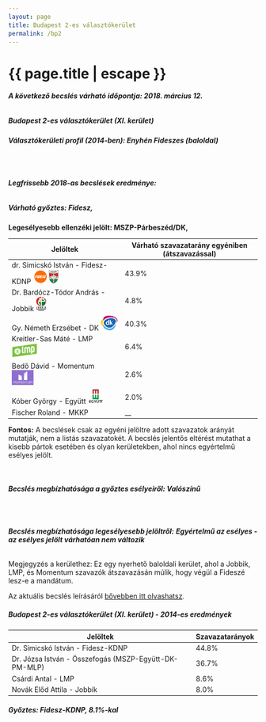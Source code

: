 ```yaml
---
layout: page
title: Budapest 2-es választókerület
permalink: /bp2
---
```


<h1 class="page-title">{{ page.title | escape }}</h1>

<div class="section">
    <div class="row">
          <div class="col s12"><h6><span><strong>A következő becslés várható időpontja: 2018. március 12.</strong></span></h6>
		  <h5>Budapest 2-es választókerület (XI. kerület)</h5>
<h6><strong>Választókerületi profil (2014-ben): <span id="profil">Enyhén Fideszes (baloldal)</span></strong></h6>
<br/>
<h6><strong>Legfrissebb 2018-as becslések eredménye:</strong></h6<br/><h5>Várható győztes: <span id="gyoztes">Fidesz, </span><span id="esely"></span><span></span></h5>
			<p><strong>Legesélyesebb ellenzéki jelölt: <span id="masodik">MSZP-Párbeszéd/DK, </span><span id="esely2"></span><span></span></strong></p>
<table class="striped">
              <thead>
                <tr>
                    <th>Jelöltek</th>
                    <th>Várható szavazatarány egyéniben (átszavazással)</th>
                </tr>
              </thead>
              <tbody>
             <tr>
                  <td>dr. Simicskó István - Fidesz-KDNP <img src="images/fideszkdnp_logo.png" style="width:55px;height:30px;"></td>
				  <td id="id_fidesz">43.9%</td>
			</tr>
			<tr><td>Dr. Bardócz-Tódor András - Jobbik <img src="images/jobbik_logo.png" style="width:23px;height:30px;"></td><td id="id_jobbik">4.8%</td></tr>
<tr>
                  <td>Gy. Németh Erzsébet - DK <img src="images/dk_logo.png" style="width:34px;height:30px;"></td>
				  <td id="id_baloldal">40.3%</td>
			</tr>
			<tr>
                  <td>Kreitler-Sas Máté - LMP <img src="images/lmp_logo.png" style="width:52px;height:30px;"></td>
				  <td id="lmp">6.4%</td>
			</tr>
			<tr>
				  <td>Bedő Dávid - Momentum <img src="images/momentum_logo.png" style="width:44px;height:30px;"></td>
				  <td id="id_momentum">2.6%</td>
			</tr>
<tr>
<td>Kóber György -  Együtt <img src="images/egyutt_logo.png" style="width:31px;height:30px;"></td>
<td id="id_egyutt">2.0%</td>
</tr>                
<tr>
                  <td>Fischer Roland - MKKP</td>
				  <td id="id_egyeb">__</td>
			</tr>		
              </tbody>
            </table>
			
			
<p><strong>Fontos:</strong> A becslések csak az egyéni jelöltre adott szavazatok arányát mutatják, nem a listás szavazatokét. A becslés jelentős eltérést mutathat a kisebb pártok esetében és olyan kerületekben, ahol nincs egyértelmű esélyes jelölt.</p>
<br/>
			<h6><strong>Becslés megbízhatósága a győztes esélyeiről: Valószínű</strong> </h6>
<br/><h6><strong>Becslés megbízhatósága legesélyesebb jelöltről:</strong> <strong><span id="biztos_jelolt">Egyértelmű az esélyes - az esélyes jelölt várhatóan nem változik</span></strong></h6>
<p>Megjegyzés a kerülethez: Ez egy nyerhető baloldali kerület, ahol a Jobbik, LMP, és Momentum szavazók átszavazásán múlik, hogy végül a Fideszé lesz-e a mandátum.</p>
<p>Az aktuális becslés leírásáról <a href="../metodologia#0305">bővebben itt olvashatsz</a>.</p>
          </div>
    </div>
</div>

<div class="section">
    <div class="row">
          <div class="col s12">
		  <h5>Budapest 2-es választókerület (XI. kerület) - 2014-es eredmények</h5>
            <table class="striped">
              <thead>
                <tr>
                    <th>Jelöltek</th>
                    <th>Szavazatarányok</th>
                </tr>
              </thead>
              <tbody>
             <tr>
                  <td>Dr. Simicskó István - Fidesz-KDNP</td>
				  <td>44.8%</td>
			</tr>
			<tr>
                  <td>Dr. Józsa István - Összefogás (MSZP-Együtt-DK-PM-MLP)</td>
				  <td>36.7%</td>
			</tr>
			<tr>
                  <td>Csárdi Antal - LMP</td>
				  <td>8.6%</td>
			</tr>
			<tr>
				  <td>Novák Előd Attila - Jobbik</td>
				  <td>8.0%</td>
			</tr>                
              </tbody>
            </table>
			<h5>Győztes: Fidesz-KDNP, 8.1%-kal</h5>
          </div>
    </div>
</div>
